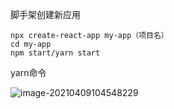 脚手架创建新应用

```shell
npx create-react-app my-app（项目名）
cd my-app
npm start/yarn start
```

yarn命令

![image-20210409104548229](C:\Users\洪明辉\AppData\Roaming\Typora\typora-user-images\image-20210409104548229.png)